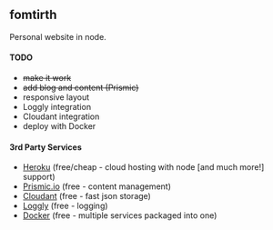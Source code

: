 ## fomtirth
Personal website in node.

#### TODO ####
+ ~~make it work~~
+ ~~add blog and content (Prismic)~~
+ responsive layout
+ Loggly integration
+ Cloudant integration
+ deploy with Docker

#### 3rd Party Services ####
+ [Heroku](https://aws.amazon.com/free) (free/cheap - cloud hosting with node [and much more!] support)
+ [Prismic.io](https://prismic.io/pricing) (free - content management)
+ [Cloudant](https://cloudant.com/product/pricing) (free - fast json storage)
+ [Loggly](https://www.loggly.com/plans-and-pricing) (free - logging)
+ [Docker](https://www.docker.com/pricing) (free - multiple services packaged into one)
